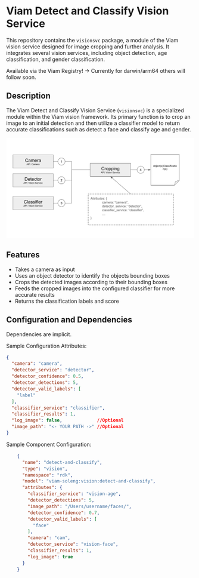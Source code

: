 # Viam Detect and Classify Vision Service

This repository contains the `visionsvc` package, a module of the Viam vision service designed for image cropping and further analysis. It integrates several vision services, including object detection, age classification, and gender classification.

Available via the Viam Registry! -> Currently for darwin/arm64 others will follow soon.

## Description

The Viam Detect and Classify Vision Service (`visionsvc`) is a specialized module within the Viam vision framework. Its primary function is to crop an image to an initial detection and then utilize a classifier model to return accurate classifications such as detect a face and classify age and gender.

![alt text](media/architecture.png "Detect and Classify Service Architecture")

## Features

- Takes a camera as input
- Uses an object detector to identify the objects bounding boxes
- Crops the detected images according to their bounding boxes
- Feeds the cropped images into the configured classifier for more accurate results
- Returns the classification labels and score

## Configuration and Dependencies

Dependencies are implicit.

Sample Configuration Attributes:
```json
{
  "camera": "camera",
  "detector_service": "detector",
  "detector_confidence": 0.5,
  "detector_detections": 5,
  "detector_valid_labels": [
    "label"
  ],
  "classifier_service": "classifier",
  "classifier_results": 1,
  "log_image": false,             //Optional
  "image_path": "<- YOUR PATH ->" //Optional
}
```

Sample Component Configuration:
```json
    {
      "name": "detect-and-classify",
      "type": "vision",
      "namespace": "rdk",
      "model": "viam-soleng:vision:detect-and-classify",
      "attributes": {
        "classifier_service": "vision-age",
        "detector_detections": 5,
        "image_path": "/Users/username/faces/",
        "detector_confidence": 0.7,
        "detector_valid_labels": [
          "face"
        ],
        "camera": "cam",
        "detector_service": "vision-face",
        "classifier_results": 1,
        "log_image": true
      }
    }
```
